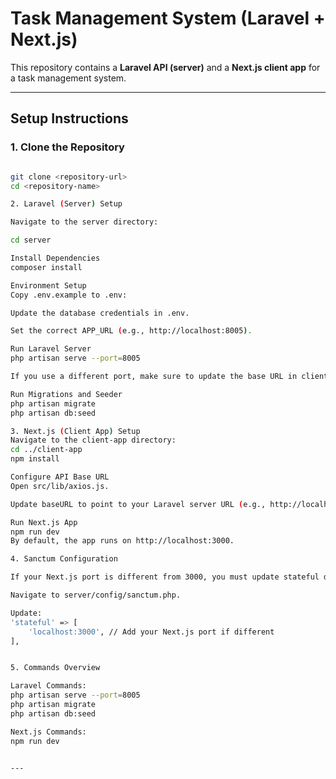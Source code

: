 # Task Management System (Laravel + Next.js)

This repository contains a **Laravel API (server)** and a **Next.js client app** for a task management system.

---

## **Setup Instructions**

### **1. Clone the Repository**
```bash

git clone <repository-url>
cd <repository-name>

2. Laravel (Server) Setup

Navigate to the server directory:

cd server

Install Dependencies
composer install

Environment Setup
Copy .env.example to .env:

Update the database credentials in .env.

Set the correct APP_URL (e.g., http://localhost:8005).

Run Laravel Server
php artisan serve --port=8005

If you use a different port, make sure to update the base URL in client-app/src/lib/axios.js (baseURL).

Run Migrations and Seeder
php artisan migrate
php artisan db:seed

3. Next.js (Client App) Setup
Navigate to the client-app directory:
cd ../client-app
npm install

Configure API Base URL
Open src/lib/axios.js.

Update baseURL to point to your Laravel server URL (e.g., http://localhost:8005).

Run Next.js App
npm run dev
By default, the app runs on http://localhost:3000.

4. Sanctum Configuration

If your Next.js port is different from 3000, you must update stateful domains in Laravel Sanctum:

Navigate to server/config/sanctum.php.

Update:
'stateful' => [
    'localhost:3000', // Add your Next.js port if different
],


5. Commands Overview

Laravel Commands:
php artisan serve --port=8005
php artisan migrate
php artisan db:seed

Next.js Commands:
npm run dev


---

